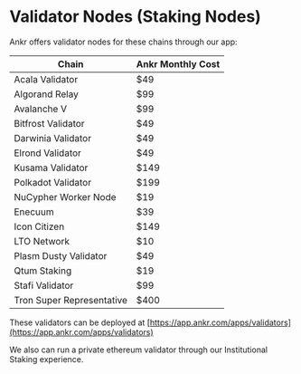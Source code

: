 # Validator Nodes (Staking Nodes)

Ankr offers validator nodes for these chains through our app:&#x20;

| Chain                     | Ankr Monthly Cost  |
| ------------------------- | ------------------ |
| Acala Validator           | $49                |
| Algorand Relay            | $99                |
| Avalanche V               | $99                |
| Bitfrost Validator        | $49                |
| Darwinia Validator        | $49                |
| Elrond Validator          | $49                |
| Kusama Validator          | $149               |
| Polkadot Validator        | $199               |
| NuCypher Worker Node      | $19                |
| Enecuum                   | $39                |
| Icon Citizen              | $149               |
| LTO Network               | $10                |
| Plasm Dusty Validator     | $49                |
| Qtum Staking              | $19                |
| Stafi Validator           | $99                |
| Tron Super Representative | $400               |

These validators can be deployed at [https://app.ankr.com/apps/validators](https://app.ankr.com/apps/validators)

We also can run a private ethereum validator through our Institutional Staking experience.&#x20;
